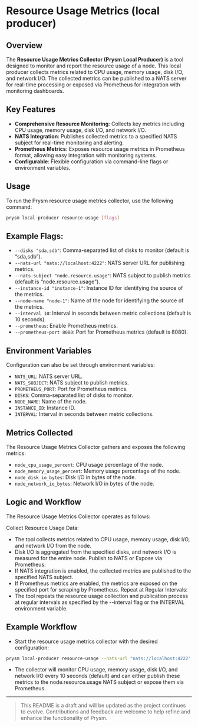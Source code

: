 # Resource Usage Metrics (local producer)

## Overview

The **Resource Usage Metrics Collector (Prysm Local Producer)** is a tool designed to monitor and
report the resource usage of a node. This local producer collects metrics related to CPU usage,
memory usage, disk I/O, and network I/O. The collected metrics can be published to a NATS server for
real-time processing or exposed via Prometheus for integration with monitoring dashboards.

## Key Features

- **Comprehensive Resource Monitoring**: Collects key metrics including CPU usage, memory usage,
  disk I/O, and network I/O.
- **NATS Integration**: Publishes collected metrics to a specified NATS subject for real-time
  monitoring and alerting.
- **Prometheus Metrics**: Exposes resource usage metrics in Prometheus format, allowing easy
  integration with monitoring systems.
- **Configurable**: Flexible configuration via command-line flags or environment variables.

## Usage

To run the Prysm resource usage metrics collector, use the following command:

```bash
prysm local-producer resource-usage [flags]
```

## Example Flags:

- `--disks "sda,sdb"`: Comma-separated list of disks to monitor (default is “sda,sdb”).
- `--nats-url "nats://localhost:4222"`: NATS server URL for publishing metrics.
- `--nats-subject "node.resource.usage"`: NATS subject to publish metrics (default is
  “node.resource.usage”).
- `--instance-id "instance-1"`: Instance ID for identifying the source of the metrics.
- `--node-name "node-1"`: Name of the node for identifying the source of the metrics.
- `--interval 10`: Interval in seconds between metric collections (default is 10 seconds).
- `--prometheus`: Enable Prometheus metrics.
- `--prometheus-port 8080`: Port for Prometheus metrics (default is 8080).

## Environment Variables

Configuration can also be set through environment variables:

- `NATS_URL`: NATS server URL.
- `NATS_SUBJECT`: NATS subject to publish metrics.
- `PROMETHEUS_PORT`: Port for Prometheus metrics.
- `DISKS`: Comma-separated list of disks to monitor.
- `NODE_NAME`: Name of the node.
- `INSTANCE_ID`: Instance ID.
- `INTERVAL`: Interval in seconds between metric collections.

## Metrics Collected

The Resource Usage Metrics Collector gathers and exposes the following metrics:

- `node_cpu_usage_percent`: CPU usage percentage of the node.
- `node_memory_usage_percent`: Memory usage percentage of the node.
- `node_disk_io_bytes`: Disk I/O in bytes of the node.
- `node_network_io_bytes`: Network I/O in bytes of the node.

## Logic and Workflow

The Resource Usage Metrics Collector operates as follows:

Collect Resource Usage Data:

- The tool collects metrics related to CPU usage, memory usage, disk I/O, and network I/O from the
  node.
- Disk I/O is aggregated from the specified disks, and network I/O is measured for the entire node.
  Publish to NATS or Expose via Prometheus:
- If NATS integration is enabled, the collected metrics are published to the specified NATS subject.
- If Prometheus metrics are enabled, the metrics are exposed on the specified port for scraping by
  Prometheus. Repeat at Regular Intervals:
- The tool repeats the resource usage collection and publication process at regular intervals as
  specified by the --interval flag or the INTERVAL environment variable.

## Example Workflow

- Start the resource usage metrics collector with the desired configuration:

```bash
prysm local-producer resource-usage --nats-url "nats://localhost:4222" --prometheus --prometheus-port 8080
```

- The collector will monitor CPU usage, memory usage, disk I/O, and network I/O every 10 seconds
  (default) and can either publish these metrics to the node.resource.usage NATS subject or expose
  them via Prometheus.

---

> This README is a draft and will be updated as the project continues to evolve. Contributions and
> feedback are welcome to help refine and enhance the functionality of Prysm.
